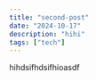 ```yaml
---
title: "second-post"
date: "2024-10-17"
description: "hihi"
tags: ["tech"] 
---
```


hihdsifhdsifhioasdf
